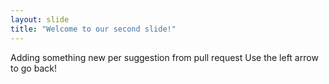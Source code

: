 ```yaml
---
layout: slide
title: "Welcome to our second slide!"
---
```

Adding something new per suggestion from pull request
Use the left arrow to go back!